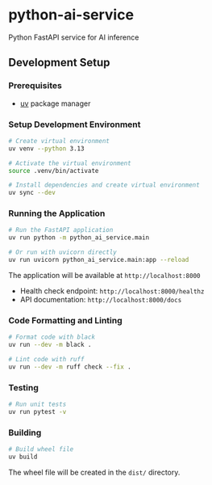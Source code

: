 # python-ai-service
Python FastAPI service for AI inference

## Development Setup

### Prerequisites
- [uv](https://github.com/astral-sh/uv) package manager

### Setup Development Environment
```bash
# Create virtual environment
uv venv --python 3.13

# Activate the virtual environment
source .venv/bin/activate

# Install dependencies and create virtual environment
uv sync --dev
```

### Running the Application
```bash
# Run the FastAPI application
uv run python -m python_ai_service.main

# Or run with uvicorn directly
uv run uvicorn python_ai_service.main:app --reload
```

The application will be available at `http://localhost:8000`
- Health check endpoint: `http://localhost:8000/healthz`
- API documentation: `http://localhost:8000/docs`

### Code Formatting and Linting
```bash
# Format code with black
uv run --dev -m black .

# Lint code with ruff
uv run --dev -m ruff check --fix .
```

### Testing
```bash
# Run unit tests
uv run pytest -v
```

### Building
```bash
# Build wheel file
uv build
```

The wheel file will be created in the `dist/` directory.
